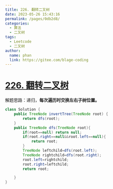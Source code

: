 ```yaml
---
title: 226. 翻转二叉树
date: 2023-05-26 15:43:16
permalink: /pages/0db2d8/
categories:
  - 算法
  - 二叉树
tags:
  - Leetcode
  - 二叉树
author: 
  name: phan
  link: https://gitee.com/blage-coding
---
```

# [226. 翻转二叉树](https://leetcode.cn/problems/invert-binary-tree/)

解题思路：递归，**每次遍历时交换左右子树位置。**

```java
class Solution {
    public TreeNode invertTree(TreeNode root) {
        return dfs(root);
    }
    public TreeNode dfs(TreeNode root){
        if(root==null) return null;
        if(root.right==null&&root.left==null){
            return root;
        }
        TreeNode leftchild=dfs(root.left);
        TreeNode rightchild=dfs(root.right);
        root.left=rightchild;
        root.right=leftchild;
        return root;

    }
}
```

